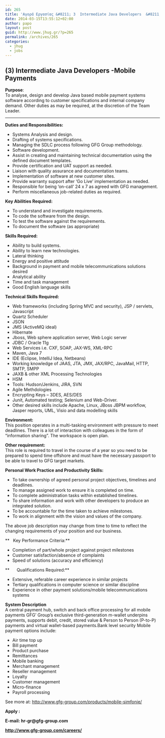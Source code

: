 ```yaml
---
id: 265
title: 'Αγορά Εργασίας &#8211; 3  Intermediate Java Developers  &#8211; GFG Group &#8211; #jobs #jhug'
date: 2014-03-15T13:55:12+02:00
author: papo
layout: post
guid: http://www.jhug.gr/?p=265
permalink: /archives/265
categories:
  - jhug
  - jobs
---
```

## (3) Intermediate Java Developers -Mobile Payments

**Purpose**:  
To analyse, design and develop Java based mobile payment systems software according to customer specifications and internal company demand. Other duties as may be required, at the discretion of the Team Leader.  
****

**Duties and Responsibilities:**

  * Systems Analysis and design.
  * Drafting of systems specifications.
  * Managing the SDLC process following GFG Group methodology.
  * Software development.
  * Assist in creating and maintaining technical documentation using the defined document templates.
  * Provide certification and UAT support as needed.
  * Liaison with quality assurance and documentation teams.
  * Implementation of software at new customer sites.
  * Provide warranty support after ‘Go Live’ implementation as needed.
  * Responsible for being ‘on-call’ 24 x 7 as agreed with GFG management.
  * Perform miscellaneous job-related duties as required.

**Key Abilities Required:**

  * To understand and investigate requirements.
  * To code the software from the design.
  * To test the software against the requirements.
  * To document the software (as appropriate)

**Skills Required:**

  * Ability to build systems.
  * Ability to learn new technologies.
  * Lateral thinking
  * Energy and positive attitude
  * Background in payment and mobile telecommunications solutions desired
  * Analytical ability
  * Time and task management
  * Good English language skills

**Technical Skills Required:**

  * Web frameworks (including Spring MVC and security), JSP / servlets, Javascript
  * Quartz Scheduler
  * JSON
  * JMS (ActiveMQ ideal)
  * Hibernate
  * Jboss, Web sphere application server, Web Logic server
  * JDBC / Oracle 11g
  * Web Services i.e. CXF, SOAP, JAX-WS, XML-RPC
  * Maven, Java 7
  * IDE (Eclipse, IntelliJ Idea, Netbeans)
  * Working knowledge of JAAS, JTA, JMX, JAX/RPC, JavaMail, HTTP, SMTP, SMPP
  * JAXB & other XML Processing Technologies
  * HSM
  * Tools: Hudson/Jenkins, JIRA, SVN
  * Agile Methdologies
  * Encrypting Keys &#8211; 3DES, AES/DES
  * Junit, Automated testing; Selenium and Web-Driver.
  * Other desired skills include Apache, Linux, JBoss JBPM workflow, Jasper reports, UML, Visio and data modelling skills

**Environment:**  
This position operates in a multi-tasking environment with pressure to meet deadlines. There is a lot of interaction with colleagues in the form of “information sharing”. The workspace is open plan.

**Other requirement:**  
This role is required to travel in the course of a year so you need to be prepared to spend time offshore and must have the necessary passport to be able to travel to GFG target markets.

**Personal Work Practice and Productivity Skills:**

  * To take ownership of agreed personal project objectives, timelines and deadlines.
  * To manage assigned work to ensure it is completed on time.
  * To complete administration tasks within established timelines.
  * To share information and work with other developers to produce an integrated solution.
  * To be accountable for the time taken to achieve milestones.
  * To work in alignment with the vision and values of the company.

The above job description may change from time to time to reflect the changing requirements of your position and our business.

**   Key Performance Criteria:**

  * Completion of part/whole project against project milestones
  * Customer satisfaction/absence of complaints
  * Speed of solutions (accuracy and efficiency)

**      Qualifications Required:**

  * Extensive, referable career experience in similar projects
  * Tertiary qualifications in computer science or similar discipline
  * Experience in other payment solutions/mobile telecommunications systems

**System Description**  
A central payment hub, switch and back office processing for all mobile payments GFG’ Group’s exclusive third-generation m-wallet underpins payments, supports debit, credit, stored value & Person to Person (P-to-P) payments and virtual wallet-based payments.Bank level security Mobile payment options include:

  * Air time top up
  * Bill payment
  * Product purchase
  * Remittances
  * Mobile banking
  * Merchant management
  * Reseller management
  * Loyalty
  * Customer management
  * Micro-finance
  * Payroll processing

See more at: http://www.gfg-group.com/products/mobile-simfonie/

**Apply :**

<div id="stcpDiv">
  <strong>E-mail: hr-gr@gfg-group.com</strong>
</div>

**http://www.gfg-group.com/careers/**
